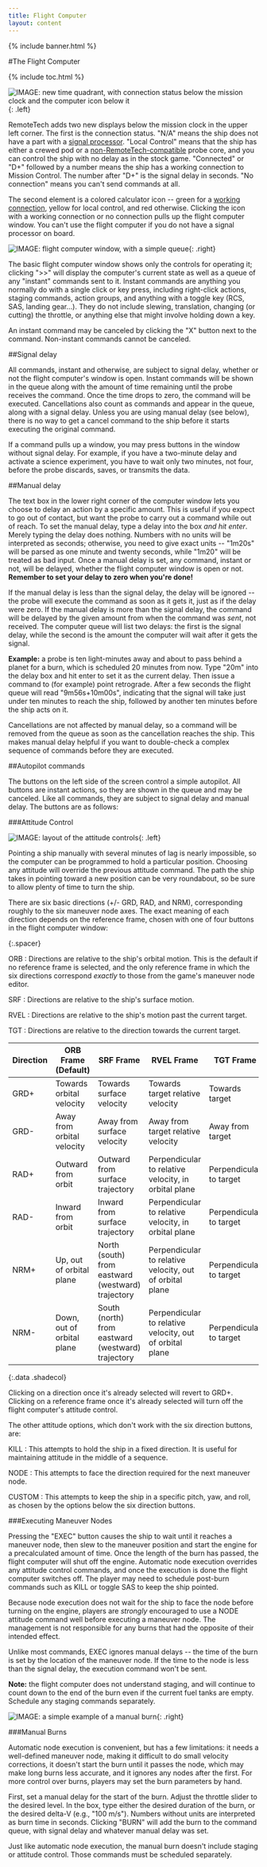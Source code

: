 ```yaml
---
title: Flight Computer
layout: content
---
```


{% include banner.html %}

#The Flight Computer

{% include toc.html %}

![IMAGE: new time quadrant, with connection status below the mission clock and the computer icon below it](compicon.png){: .left}

RemoteTech adds two new displays below the mission clock in the upper left corner. The first is the connection status. "N/A" means the ship does not have a part with a [signal processor](../../#signal-processors). "Local Control" means that the ship has either a crewed pod or a [non-RemoteTech-compatible](../../modders/) probe core, and you can control the ship with no delay as in the stock game. "Connected" or "D+" followed by a number means the ship has a working connection to Mission Control. The number after "D+" is the signal delay in seconds. "No connection" means you can't send commands at all.

The second element is a colored calculator icon -- green for a [working connection](../../#connections), yellow for local control, and red otherwise. Clicking the icon with a working connection or no connection pulls up the flight computer window. You can't use the flight computer if you do not have a signal processor on board.

![IMAGE: flight computer window, with a simple queue](flightcomputer.png){: .right}

The basic flight computer window shows only the controls for operating it; clicking ">>" will display the computer's current state as well as a queue of any "instant" commands sent to it. Instant commands are anything you normally do with a single click or key press, including right-click actions, staging commands, action groups, and anything with a toggle key (RCS, SAS, landing gear...). They do not include slewing, translation, changing (or cutting) the throttle, or anything else that might involve holding down a key.

An instant command may be canceled by clicking the "X" button next to the command. Non-instant commands cannot be canceled.

##Signal delay

All commands, instant and otherwise, are subject to signal delay, whether or not the flight computer's window is open. Instant commands will be shown in the queue along with the amount of time remaining until the probe receives the command. Once the time drops to zero, the command will be executed. Cancellations also count as commands and appear in the queue, along with a signal delay. Unless you are using manual delay (see below), there is no way to get a cancel command to the ship before it starts executing the original command.

If a command pulls up a window, you may press buttons in the window without signal delay. For example, if you have a two-minute delay and activate a science experiment, you have to wait only two minutes, not four, before the probe discards, saves, or transmits the data.

##Manual delay

The text box in the lower right corner of the computer window lets you choose to delay an action by a specific amount. This is useful if you expect to go out of contact, but want the probe to carry out a command while out of reach. To set the manual delay, type a delay into the box *and hit enter*. Merely typing the delay does nothing. Numbers with no units will be interpreted as seconds; otherwise, you need to give exact units -- "1m20s" will be parsed as one minute and twenty seconds, while "1m20" will be treated as bad input. Once a manual delay is set, any command, instant or not, will be delayed, whether the flight computer window is open or not. **Remember to set your delay to zero when you're done!**

If the manual delay is less than the signal delay, the delay will be ignored -- the probe will execute the command as soon as it gets it, just as if the delay were zero. If the manual delay is more than the signal delay, the command will be delayed by the given amount from when the command was *sent*, not received. The computer queue will list two delays: the first is the signal delay, while the second is the amount the computer will wait after it gets the signal.

**Example:** a probe is ten light-minutes away and about to pass behind a planet for a burn, which is scheduled 20 minutes from now. Type "20m" into the delay box and hit enter to set it as the current delay. Then issue a command to (for example) point retrograde. After a few seconds the flight queue will read "9m56s+10m00s", indicating that the signal will take just under ten minutes to reach the ship, followed by another ten minutes before the ship acts on it.

Cancellations are not affected by manual delay, so a command will be removed from the queue as soon as the cancellation reaches the ship. This makes manual delay helpful if you want to double-check a complex sequence of commands before they are executed.

##Autopilot commands

The buttons on the left side of the screen control a simple autopilot. All buttons are instant actions, so they are shown in the queue and may be canceled. Like all commands, they are subject to signal delay and manual delay. The buttons are as follows:

###Attitude Control

![IMAGE: layout of the attitude controls](flightcomputer_att.png){: .left}

Pointing a ship manually with several minutes of lag is nearly impossible, so the computer can be programmed to hold a particular position. Choosing any attitude will override the previous attitude command. The path the ship takes in pointing toward a new position can be very roundabout, so be sure to allow plenty of time to turn the ship.

There are six basic directions (+/- GRD, RAD, and NRM), corresponding roughly to the six maneuver node axes. The exact meaning of each direction depends on the reference frame, chosen with one of four buttons in the flight computer window: 

<div></div>{:.spacer}

ORB
: Directions are relative to the ship's orbital motion. This is the default if no reference frame is selected, and the only reference frame in which the six directions correspond *exactly* to those from the game's maneuver node editor.

SRF
: Directions are relative to the ship's surface motion.

RVEL
: Directions are relative to the ship's motion past the current target.

TGT
: Directions are relative to the direction towards the current target.

Direction   | ORB Frame (Default)        | SRF Frame                                         | RVEL Frame                                               | TGT Frame
------------|----------------------------|---------------------------------------------------|----------------------------------------------------------|-------------------
GRD+        | Towards orbital velocity   | Towards surface velocity                          | Towards target relative velocity                         | Towards target
GRD-        | Away from orbital velocity | Away from surface velocity                        | Away from target relative velocity                       | Away from target
RAD+        | Outward from orbit         | Outward from surface trajectory                   | Perpendicular to relative velocity, in orbital plane     | Perpendicular to target
RAD-        | Inward from orbit          | Inward from surface trajectory                    | Perpendicular to relative velocity, in orbital plane     | Perpendicular to target
NRM+        | Up, out of orbital plane   | North (south) from eastward (westward) trajectory | Perpendicular to relative velocity, out of orbital plane | Perpendicular to target
NRM-        | Down, out of orbital plane | South (north) from eastward (westward) trajectory | Perpendicular to relative velocity, out of orbital plane | Perpendicular to target
{:.data .shadecol}

Clicking on a direction once it's already selected will revert to GRD+. Clicking on a reference frame once it's already selected will turn off the flight computer's attitude control.

The other attitude options, which don't work with the six direction buttons, are:

KILL
:   This attempts to hold the ship in a fixed direction. It is useful for maintaining attitude in the middle of a sequence.

NODE
:   This attempts to face the direction required for the next maneuver node.

CUSTOM
:   This attempts to keep the ship in a specific pitch, yaw, and roll, as chosen by the options below the six direction buttons.

###Executing Maneuver Nodes

Pressing the "EXEC" button causes the ship to wait until it reaches a maneuver node, then slew to the maneuver position and start the engine for a precalculated amount of time. Once the length of the burn has passed, the flight computer will shut off the engine. Automatic node execution overrides any attitude control commands, and once the execution is done the flight computer switches off. The player may need to schedule post-burn commands such as KILL or toggle SAS to keep the ship pointed.

Because node execution does not wait for the ship to face the node before turning on the engine, players are *strongly* encouraged to use a NODE attitude command well before executing a maneuver node. The management is not responsible for any burns that had the opposite of their intended effect.

Unlike most commands, EXEC ignores manual delays -- the time of the burn is set by the location of the maneuver node. If the time to the node is less than the signal delay, the execution command won't be sent.

**Note:** the flight computer does not understand staging, and will continue to count down to the end of the burn even if the current fuel tanks are empty. Schedule any staging commands separately.

![IMAGE: a simple example of a manual burn](manualburn.png){: .right}

###Manual Burns

Automatic node execution is convenient, but has a few limitations: it needs a well-defined maneuver node, making it difficult to do small velocity corrections, it doesn't start the burn until it passes the node, which may make long burns less accurate, and it ignores any nodes after the first. For more control over burns, players may set the burn parameters by hand.

First, set a manual delay for the start of the burn. Adjust the throttle slider to the desired level. In the box, type either the desired duration of the burn, or the desired delta-V (e.g., "100 m/s"). Numbers without units are interpreted as burn time in seconds. Clicking "BURN" will add the burn to the command queue, with signal delay and whatever manual delay was set.

Just like automatic node execution, the manual burn doesn't include staging or attitude control. Those commands must be scheduled separately.
